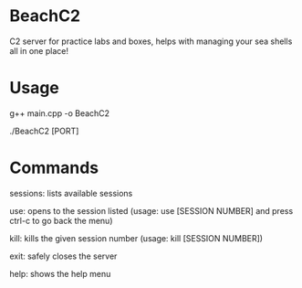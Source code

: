 # BeachC2
C2 server for practice labs and boxes, helps with managing your sea shells all in one place!

# Usage
g++ main.cpp -o BeachC2

./BeachC2 [PORT]

# Commands
sessions: lists available sessions

use: opens to the session listed (usage: use [SESSION NUMBER] and press ctrl-c to go back the menu)

kill: kills the given session number (usage: kill [SESSION NUMBER])

exit: safely closes the server

help: shows the help menu
